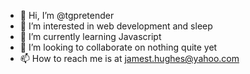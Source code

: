 - 👋 Hi, I’m @tgpretender
- 👀 I’m interested in web development and sleep
- 🌱 I’m currently learning Javascript
- 💞️ I’m looking to collaborate on nothing quite yet
- 📫 How to reach me is at jamest.hughes@yahoo.com

<!---
tgpretender/tgpretender is a ✨ special ✨ repository because its `README.md` (this file) appears on your GitHub profile.
You can click the Preview link to take a look at your changes.
--->
